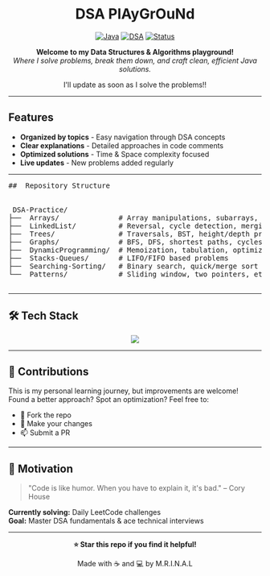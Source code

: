 <div align="center">

#  DSA PlAyGrOuNd

[![Java](https://img.shields.io/badge/Java-ED8B00?style=for-the-badge&logo=openjdk&logoColor=white)](https://www.java.com/)
[![DSA](https://img.shields.io/badge/Focus-DSA-blue?style=for-the-badge)](#)
[![Status](https://img.shields.io/badge/Status-Active-success?style=for-the-badge)](#)

**Welcome to my Data Structures & Algorithms playground!**  
*Where I solve problems, break them down, and craft clean, efficient Java solutions.*

I'll update as soon as I solve the problems!!

</div>

---

##  Features

-  **Organized by topics** - Easy navigation through DSA concepts
-  **Clear explanations** - Detailed approaches in code comments  
-  **Optimized solutions** - Time & Space complexity focused
-  **Live updates** - New problems added regularly

---
<pre>
##  Repository Structure


 DSA-Practice/
├──  Arrays/              # Array manipulations, subarrays, sorting
├──  LinkedList/          # Reversal, cycle detection, merging
├──  Trees/               # Traversals, BST, height/depth problems
├──  Graphs/              # BFS, DFS, shortest paths, cycles
├──  DynamicProgramming/  # Memoization, tabulation, optimization
├──  Stacks-Queues/       # LIFO/FIFO based problems
├──  Searching-Sorting/   # Binary search, quick/merge sort
└──  Patterns/            # Sliding window, two pointers, etc.

</pre>
---

## 🛠️ Tech Stack

<p align="center">
  <img src="https://skillicons.dev/icons?i=java,git,github,idea&theme=light" />
</p>




---

## 🤝 Contributions

This is my personal learning journey, but improvements are welcome!  
Found a better approach? Spot an optimization? Feel free to:
- 🍴 Fork the repo
- 🔧 Make your changes
- 📫 Submit a PR

---

## 💪 Motivation

> "Code is like humor. When you have to explain it, it's bad." – Cory House

**Currently solving:** Daily LeetCode challenges  
**Goal:** Master DSA fundamentals & ace technical interviews

---

<div align="center">

**⭐ Star this repo if you find it helpful!**

Made with ☕ and 💻 by M.R.I.N.A.L

</div>
